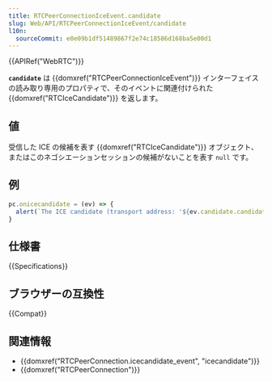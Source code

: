```yaml
---
title: RTCPeerConnectionIceEvent.candidate
slug: Web/API/RTCPeerConnectionIceEvent/candidate
l10n:
  sourceCommit: e0e09b1df51489867f2e74c18586d168ba5e00d1
---
```


{{APIRef("WebRTC")}}

**`candidate`** は {{domxref("RTCPeerConnectionIceEvent")}} インターフェイスの読み取り専用のプロパティで、そのイベントに関連付けられた {{domxref("RTCIceCandidate")}} を返します。

## 値

受信した ICE の候補を表す {{domxref("RTCIceCandidate")}} オブジェクト、 またはこのネゴシエーションセッションの候補がないことを表す `null` です。

## 例

```js
pc.onicecandidate = (ev) => {
  alert(`The ICE candidate (transport address: '${ev.candidate.candidate}') has been added to this connection.`);
}
```

## 仕様書

{{Specifications}}

## ブラウザーの互換性

{{Compat}}

## 関連情報

- {{domxref("RTCPeerConnection.icecandidate_event", "icecandidate")}}
- {{domxref("RTCPeerConnection")}}
